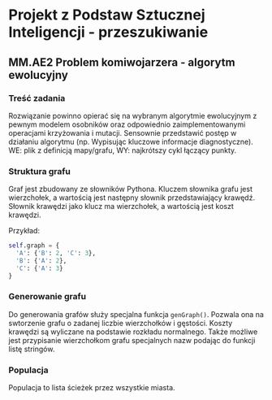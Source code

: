 # Projekt z Podstaw Sztucznej Inteligencji - przeszukiwanie
## MM.AE2 Problem komiwojarzera - algorytm ewolucyjny

### Treść zadania

Rozwiązanie powinno opierać się na wybranym algorytmie ewolucyjnym z pewnym modelem osobników oraz odpowiednio 
zaimplementowanymi operacjami krzyżowania i mutacji. Sensownie przedstawić postęp w działaniu algorytmu 
(np. Wypisując kluczowe informacje diagnostyczne). WE: plik z definicją mapy/grafu, WY: najkrótszy cykl łączący punkty.


### Struktura grafu

Graf jest zbudowany ze słowników Pythona. Kluczem słownika grafu jest wierzchołek, a wartością jest następny słownik 
przedstawiający krawędź. Słownik krawędzi jako klucz ma wierzchołek, a wartością jest koszt krawędzi.

Przykład:
```python
self.graph = {
  'A': {'B': 2, 'C': 3},
  'B': {'A': 2},
  'C': {'A': 3}
}
```

### Generowanie grafu

Do generowania grafów służy specjalna funkcja ```genGraph()```.
Pozwala ona na swtorzenie grafu o zadanej liczbie wierzchołków i gęstości.
Koszty krawędzi są wyliczane na podstawie rozkładu normalnego. Także możliwe jest
przypisanie wierzchołkom grafu specjalnych nazw podając do funkcji listę stringów.

### Populacja

Populacja to lista ścieżek przez wszystkie miasta.
